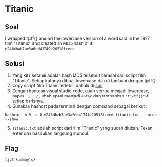 # Titanic

## Soal

I wrapped tjctf{} around the lowercase version of a word said in the 1997 film "Titanic" and created an MD5 hash of it: `e246dbab7ae3a6ed41749e20518fcecd`.

## Solusi

1. Yang kita ketahui adalah hash MD5 tersebut berasal dari script film "Titanic". Setiap katanya dibuat lowercase dan di tambahi dengan tjctf{}. 
2. Copy script film Titanic terlebih dahulu di [sini](http://sites.inka.de/humpty/titanic/script.html). 
3. Dengan bantuan visual studio code, ubah semua menjadi lowercase, hapus `.` `,` `:` `/` , ubah spasi menjadi `enter` dan tambahkan `"tjctf{}"` di setiap barisnya.
4. Gunakan hashcat pada terminal dengan command sebagai berikut :
```
hashcat -m 0 -a 0 e246dbab7ae3a6ed41749e20518fcecd titanic.txt --force --show
```
5. `Titanic.txt` adalah script dari film "Titanic" yang sudah diubah. Tekan enter dan hasil akan langsung muncul.

## Flag

```
tjctf{ismay's}
```